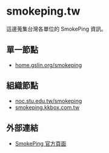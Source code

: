 # smokeping.tw

這邊蒐集台灣各單位的 SmokePing 資訊。

## 單一節點

* [home.gslin.org/smokeping](https://home.gslin.org/smokeping/)

## 組織節點

* [noc.stu.edu.tw/smokeping](http://noc.stu.edu.tw/smokeping/)
* [smokeping.kkbox.com.tw](https://smokeping.kkbox.com.tw/)

## 外部連結

* [SmokePing 官方頁面](https://oss.oetiker.ch/smokeping/)
